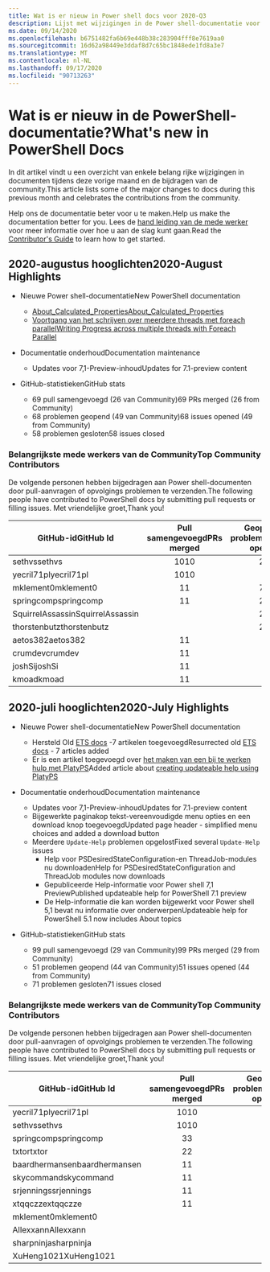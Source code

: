 ```yaml
---
title: Wat is er nieuw in Power shell docs voor 2020-Q3
description: Lijst met wijzigingen in de Power shell-documentatie voor Q3 van 2020
ms.date: 09/14/2020
ms.openlocfilehash: b6751482fa6b69e448b38c283904fff8e7619aa0
ms.sourcegitcommit: 16d62a98449e3ddaf8d7c65bc1848ede1fd8a3e7
ms.translationtype: MT
ms.contentlocale: nl-NL
ms.lasthandoff: 09/17/2020
ms.locfileid: "90713263"
---
```

# <a name="whats-new-in-powershell-docs"></a><span data-ttu-id="0ba08-103">Wat is er nieuw in de PowerShell-documentatie?</span><span class="sxs-lookup"><span data-stu-id="0ba08-103">What's new in PowerShell Docs</span></span>

<span data-ttu-id="0ba08-104">In dit artikel vindt u een overzicht van enkele belang rijke wijzigingen in documenten tijdens deze vorige maand en de bijdragen van de community.</span><span class="sxs-lookup"><span data-stu-id="0ba08-104">This article lists some of the major changes to docs during this previous month and celebrates the contributions from the community.</span></span>

<span data-ttu-id="0ba08-105">Help ons de documentatie beter voor u te maken.</span><span class="sxs-lookup"><span data-stu-id="0ba08-105">Help us make the documentation better for you.</span></span> <span data-ttu-id="0ba08-106">Lees de [hand leiding van de mede werker][contrib] voor meer informatie over hoe u aan de slag kunt gaan.</span><span class="sxs-lookup"><span data-stu-id="0ba08-106">Read the [Contributor's Guide][contrib] to learn how to get started.</span></span>

## <a name="2020-august-highlights"></a><span data-ttu-id="0ba08-107">2020-augustus hooglichten</span><span class="sxs-lookup"><span data-stu-id="0ba08-107">2020-August Highlights</span></span>

- <span data-ttu-id="0ba08-108">Nieuwe Power shell-documentatie</span><span class="sxs-lookup"><span data-stu-id="0ba08-108">New PowerShell documentation</span></span>
  - [<span data-ttu-id="0ba08-109">About_Calculated_Properties</span><span class="sxs-lookup"><span data-stu-id="0ba08-109">About_Calculated_Properties</span></span>](/powershell/module/microsoft.powershell.core/about/about_calculated_properties)
  - [<span data-ttu-id="0ba08-110">Voortgang van het schrijven over meerdere threads met foreach parallel</span><span class="sxs-lookup"><span data-stu-id="0ba08-110">Writing Progress across multiple threads with Foreach Parallel</span></span>](/powershell/scripting/learn/deep-dives/write-progress-across-multiple-threads)
- <span data-ttu-id="0ba08-111">Documentatie onderhoud</span><span class="sxs-lookup"><span data-stu-id="0ba08-111">Documentation maintenance</span></span>
  - <span data-ttu-id="0ba08-112">Updates voor 7,1-Preview-inhoud</span><span class="sxs-lookup"><span data-stu-id="0ba08-112">Updates for 7.1-preview content</span></span>

- <span data-ttu-id="0ba08-113">GitHub-statistieken</span><span class="sxs-lookup"><span data-stu-id="0ba08-113">GitHub stats</span></span>
  - <span data-ttu-id="0ba08-114">69 pull samengevoegd (26 van Community)</span><span class="sxs-lookup"><span data-stu-id="0ba08-114">69 PRs merged (26 from Community)</span></span>
  - <span data-ttu-id="0ba08-115">68 problemen geopend (49 van Community)</span><span class="sxs-lookup"><span data-stu-id="0ba08-115">68 issues opened (49 from Community)</span></span>
  - <span data-ttu-id="0ba08-116">58 problemen gesloten</span><span class="sxs-lookup"><span data-stu-id="0ba08-116">58 issues closed</span></span>

### <a name="top-community-contributors"></a><span data-ttu-id="0ba08-117">Belangrijkste mede werkers van de Community</span><span class="sxs-lookup"><span data-stu-id="0ba08-117">Top Community Contributors</span></span>

<span data-ttu-id="0ba08-118">De volgende personen hebben bijgedragen aan Power shell-documenten door pull-aanvragen of opvolgings problemen te verzenden.</span><span class="sxs-lookup"><span data-stu-id="0ba08-118">The following people have contributed to PowerShell docs by submitting pull requests or filling issues.</span></span> <span data-ttu-id="0ba08-119">Met vriendelijke groet,</span><span class="sxs-lookup"><span data-stu-id="0ba08-119">Thank you!</span></span>

|    <span data-ttu-id="0ba08-120">GitHub-id</span><span class="sxs-lookup"><span data-stu-id="0ba08-120">GitHub Id</span></span>     | <span data-ttu-id="0ba08-121">Pull samengevoegd</span><span class="sxs-lookup"><span data-stu-id="0ba08-121">PRs merged</span></span> | <span data-ttu-id="0ba08-122">Geopende problemen</span><span class="sxs-lookup"><span data-stu-id="0ba08-122">Issues opened</span></span> |
| ---------------- | :--------: | :-----------: |
| <span data-ttu-id="0ba08-123">sethvs</span><span class="sxs-lookup"><span data-stu-id="0ba08-123">sethvs</span></span>           |     <span data-ttu-id="0ba08-124">10</span><span class="sxs-lookup"><span data-stu-id="0ba08-124">10</span></span>     |       <span data-ttu-id="0ba08-125">2</span><span class="sxs-lookup"><span data-stu-id="0ba08-125">2</span></span>       |
| <span data-ttu-id="0ba08-126">yecril71pl</span><span class="sxs-lookup"><span data-stu-id="0ba08-126">yecril71pl</span></span>       |     <span data-ttu-id="0ba08-127">10</span><span class="sxs-lookup"><span data-stu-id="0ba08-127">10</span></span>     |               |
| <span data-ttu-id="0ba08-128">mklement0</span><span class="sxs-lookup"><span data-stu-id="0ba08-128">mklement0</span></span>        |     <span data-ttu-id="0ba08-129">1</span><span class="sxs-lookup"><span data-stu-id="0ba08-129">1</span></span>      |       <span data-ttu-id="0ba08-130">7</span><span class="sxs-lookup"><span data-stu-id="0ba08-130">7</span></span>       |
| <span data-ttu-id="0ba08-131">springcomp</span><span class="sxs-lookup"><span data-stu-id="0ba08-131">springcomp</span></span>       |     <span data-ttu-id="0ba08-132">1</span><span class="sxs-lookup"><span data-stu-id="0ba08-132">1</span></span>      |       <span data-ttu-id="0ba08-133">2</span><span class="sxs-lookup"><span data-stu-id="0ba08-133">2</span></span>       |
| <span data-ttu-id="0ba08-134">SquirrelAssassin</span><span class="sxs-lookup"><span data-stu-id="0ba08-134">SquirrelAssassin</span></span> |            |       <span data-ttu-id="0ba08-135">2</span><span class="sxs-lookup"><span data-stu-id="0ba08-135">2</span></span>       |
| <span data-ttu-id="0ba08-136">thorstenbutz</span><span class="sxs-lookup"><span data-stu-id="0ba08-136">thorstenbutz</span></span>     |            |       <span data-ttu-id="0ba08-137">2</span><span class="sxs-lookup"><span data-stu-id="0ba08-137">2</span></span>       |
| <span data-ttu-id="0ba08-138">aetos382</span><span class="sxs-lookup"><span data-stu-id="0ba08-138">aetos382</span></span>         |     <span data-ttu-id="0ba08-139">1</span><span class="sxs-lookup"><span data-stu-id="0ba08-139">1</span></span>      |               |
| <span data-ttu-id="0ba08-140">crumdev</span><span class="sxs-lookup"><span data-stu-id="0ba08-140">crumdev</span></span>          |     <span data-ttu-id="0ba08-141">1</span><span class="sxs-lookup"><span data-stu-id="0ba08-141">1</span></span>      |               |
| <span data-ttu-id="0ba08-142">joshSi</span><span class="sxs-lookup"><span data-stu-id="0ba08-142">joshSi</span></span>           |     <span data-ttu-id="0ba08-143">1</span><span class="sxs-lookup"><span data-stu-id="0ba08-143">1</span></span>      |               |
| <span data-ttu-id="0ba08-144">kmoad</span><span class="sxs-lookup"><span data-stu-id="0ba08-144">kmoad</span></span>            |     <span data-ttu-id="0ba08-145">1</span><span class="sxs-lookup"><span data-stu-id="0ba08-145">1</span></span>      |               |

## <a name="2020-july-highlights"></a><span data-ttu-id="0ba08-146">2020-juli hooglichten</span><span class="sxs-lookup"><span data-stu-id="0ba08-146">2020-July Highlights</span></span>

- <span data-ttu-id="0ba08-147">Nieuwe Power shell-documentatie</span><span class="sxs-lookup"><span data-stu-id="0ba08-147">New PowerShell documentation</span></span>
  - <span data-ttu-id="0ba08-148">Hersteld Old [ETS docs](/powershell/scripting/developer/ets/overview) -7 artikelen toegevoegd</span><span class="sxs-lookup"><span data-stu-id="0ba08-148">Resurrected old [ETS docs](/powershell/scripting/developer/ets/overview) - 7 articles added</span></span>
  - <span data-ttu-id="0ba08-149">Er is een artikel toegevoegd over [het maken van een bij te werken hulp met PlatyPS](/powershell/scripting/dev-cross-plat/create-help-using-platyps)</span><span class="sxs-lookup"><span data-stu-id="0ba08-149">Added article about [creating updateable help using PlatyPS](/powershell/scripting/dev-cross-plat/create-help-using-platyps)</span></span>
- <span data-ttu-id="0ba08-150">Documentatie onderhoud</span><span class="sxs-lookup"><span data-stu-id="0ba08-150">Documentation maintenance</span></span>
  - <span data-ttu-id="0ba08-151">Updates voor 7,1-Preview-inhoud</span><span class="sxs-lookup"><span data-stu-id="0ba08-151">Updates for 7.1-preview content</span></span>
  - <span data-ttu-id="0ba08-152">Bijgewerkte paginakop tekst-vereenvoudigde menu opties en een download knop toegevoegd</span><span class="sxs-lookup"><span data-stu-id="0ba08-152">Updated page header - simplified menu choices and added a download button</span></span>
  - <span data-ttu-id="0ba08-153">Meerdere `Update-Help` problemen opgelost</span><span class="sxs-lookup"><span data-stu-id="0ba08-153">Fixed several `Update-Help` issues</span></span>
    - <span data-ttu-id="0ba08-154">Help voor PSDesiredStateConfiguration-en ThreadJob-modules nu downloaden</span><span class="sxs-lookup"><span data-stu-id="0ba08-154">Help for PSDesiredStateConfiguration and ThreadJob modules now downloads</span></span>
    - <span data-ttu-id="0ba08-155">Gepubliceerde Help-informatie voor Power shell 7,1 Preview</span><span class="sxs-lookup"><span data-stu-id="0ba08-155">Published updateable help for PowerShell 7.1 preview</span></span>
    - <span data-ttu-id="0ba08-156">De Help-informatie die kan worden bijgewerkt voor Power shell 5,1 bevat nu informatie over onderwerpen</span><span class="sxs-lookup"><span data-stu-id="0ba08-156">Updateable help for PowerShell 5.1 now includes About topics</span></span>

- <span data-ttu-id="0ba08-157">GitHub-statistieken</span><span class="sxs-lookup"><span data-stu-id="0ba08-157">GitHub stats</span></span>
  - <span data-ttu-id="0ba08-158">99 pull samengevoegd (29 van Community)</span><span class="sxs-lookup"><span data-stu-id="0ba08-158">99 PRs merged (29 from Community)</span></span>
  - <span data-ttu-id="0ba08-159">51 problemen geopend (44 van Community)</span><span class="sxs-lookup"><span data-stu-id="0ba08-159">51 issues opened (44 from Community)</span></span>
  - <span data-ttu-id="0ba08-160">71 problemen gesloten</span><span class="sxs-lookup"><span data-stu-id="0ba08-160">71 issues closed</span></span>

### <a name="top-community-contributors"></a><span data-ttu-id="0ba08-161">Belangrijkste mede werkers van de Community</span><span class="sxs-lookup"><span data-stu-id="0ba08-161">Top Community Contributors</span></span>

<span data-ttu-id="0ba08-162">De volgende personen hebben bijgedragen aan Power shell-documenten door pull-aanvragen of opvolgings problemen te verzenden.</span><span class="sxs-lookup"><span data-stu-id="0ba08-162">The following people have contributed to PowerShell docs by submitting pull requests or filling issues.</span></span> <span data-ttu-id="0ba08-163">Met vriendelijke groet,</span><span class="sxs-lookup"><span data-stu-id="0ba08-163">Thank you!</span></span>

|   <span data-ttu-id="0ba08-164">GitHub-id</span><span class="sxs-lookup"><span data-stu-id="0ba08-164">GitHub Id</span></span>    | <span data-ttu-id="0ba08-165">Pull samengevoegd</span><span class="sxs-lookup"><span data-stu-id="0ba08-165">PRs merged</span></span> | <span data-ttu-id="0ba08-166">Geopende problemen</span><span class="sxs-lookup"><span data-stu-id="0ba08-166">Issues opened</span></span> |
| -------------- | :--------: | :-----------: |
| <span data-ttu-id="0ba08-167">yecril71pl</span><span class="sxs-lookup"><span data-stu-id="0ba08-167">yecril71pl</span></span>     |     <span data-ttu-id="0ba08-168">10</span><span class="sxs-lookup"><span data-stu-id="0ba08-168">10</span></span>     |       <span data-ttu-id="0ba08-169">3</span><span class="sxs-lookup"><span data-stu-id="0ba08-169">3</span></span>       |
| <span data-ttu-id="0ba08-170">sethvs</span><span class="sxs-lookup"><span data-stu-id="0ba08-170">sethvs</span></span>         |     <span data-ttu-id="0ba08-171">10</span><span class="sxs-lookup"><span data-stu-id="0ba08-171">10</span></span>     |               |
| <span data-ttu-id="0ba08-172">springcomp</span><span class="sxs-lookup"><span data-stu-id="0ba08-172">springcomp</span></span>     |     <span data-ttu-id="0ba08-173">3</span><span class="sxs-lookup"><span data-stu-id="0ba08-173">3</span></span>      |       <span data-ttu-id="0ba08-174">2</span><span class="sxs-lookup"><span data-stu-id="0ba08-174">2</span></span>       |
| <span data-ttu-id="0ba08-175">txtor</span><span class="sxs-lookup"><span data-stu-id="0ba08-175">txtor</span></span>          |     <span data-ttu-id="0ba08-176">2</span><span class="sxs-lookup"><span data-stu-id="0ba08-176">2</span></span>      |       <span data-ttu-id="0ba08-177">1</span><span class="sxs-lookup"><span data-stu-id="0ba08-177">1</span></span>       |
| <span data-ttu-id="0ba08-178">baardhermansen</span><span class="sxs-lookup"><span data-stu-id="0ba08-178">baardhermansen</span></span> |     <span data-ttu-id="0ba08-179">1</span><span class="sxs-lookup"><span data-stu-id="0ba08-179">1</span></span>      |               |
| <span data-ttu-id="0ba08-180">skycommand</span><span class="sxs-lookup"><span data-stu-id="0ba08-180">skycommand</span></span>     |     <span data-ttu-id="0ba08-181">1</span><span class="sxs-lookup"><span data-stu-id="0ba08-181">1</span></span>      |               |
| <span data-ttu-id="0ba08-182">srjennings</span><span class="sxs-lookup"><span data-stu-id="0ba08-182">srjennings</span></span>     |     <span data-ttu-id="0ba08-183">1</span><span class="sxs-lookup"><span data-stu-id="0ba08-183">1</span></span>      |               |
| <span data-ttu-id="0ba08-184">xtqqczze</span><span class="sxs-lookup"><span data-stu-id="0ba08-184">xtqqczze</span></span>       |     <span data-ttu-id="0ba08-185">1</span><span class="sxs-lookup"><span data-stu-id="0ba08-185">1</span></span>      |               |
| <span data-ttu-id="0ba08-186">mklement0</span><span class="sxs-lookup"><span data-stu-id="0ba08-186">mklement0</span></span>      |            |       <span data-ttu-id="0ba08-187">3</span><span class="sxs-lookup"><span data-stu-id="0ba08-187">3</span></span>       |
| <span data-ttu-id="0ba08-188">Allexxann</span><span class="sxs-lookup"><span data-stu-id="0ba08-188">Allexxann</span></span>      |            |       <span data-ttu-id="0ba08-189">2</span><span class="sxs-lookup"><span data-stu-id="0ba08-189">2</span></span>       |
| <span data-ttu-id="0ba08-190">sharpninja</span><span class="sxs-lookup"><span data-stu-id="0ba08-190">sharpninja</span></span>     |            |       <span data-ttu-id="0ba08-191">2</span><span class="sxs-lookup"><span data-stu-id="0ba08-191">2</span></span>       |
| <span data-ttu-id="0ba08-192">XuHeng1021</span><span class="sxs-lookup"><span data-stu-id="0ba08-192">XuHeng1021</span></span>     |            |       <span data-ttu-id="0ba08-193">2</span><span class="sxs-lookup"><span data-stu-id="0ba08-193">2</span></span>       |

<!-- Link references -->
[contrib]: contributing/overview.md
